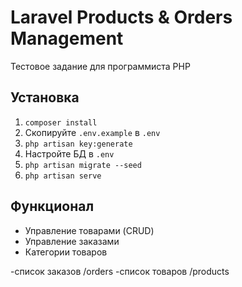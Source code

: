 # Laravel Products & Orders Management

Тестовое задание для программиста PHP

## Установка

1. `composer install`
2. Скопируйте `.env.example` в `.env`
3. `php artisan key:generate`
4. Настройте БД в `.env`
5. `php artisan migrate --seed`
6. `php artisan serve`

## Функционал

- Управление товарами (CRUD)
- Управление заказами
- Категории товаров

-список заказов /orders
-список товаров /products

